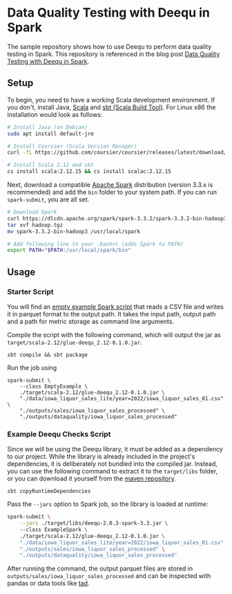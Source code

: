 # Data Quality Testing with Deequ in Spark

The sample repository shows how to use Deequ to perform data quality testing in Spark.
This repository is referenced in the blog post [Data Quality Testing with Deequ in Spark](https://www.luminis.eu/blog/data-quality-testing-with-deequ-in-spark/).

## Setup

To begin, you need to have a working Scala development environment. If you don't, install
Java, [Scala](https://www.scala-lang.org/download/)
and [sbt (Scala Build Tool)](https://www.scala-sbt.org/download.html). For Linux x86 the installation would look as
follows:

```sh
# Install Java (on Debian)
sudo apt install default-jre

# Install Coursier (Scala Version Manager)
curl -fL https://github.com/coursier/coursier/releases/latest/download/cs-x86_64-pc-linux.gz | gzip -d > cs && chmod +x cs && ./cs setup

# Install Scala 2.12 and sbt
cs install scala:2.12.15 && cs install scalac:2.12.15
```

Next, download a compatible [Apache Spark](https://spark.apache.org/downloads.html) distribution (version 3.3.x is
recommended) and add the `bin` folder to your system path. If you can run `spark-submit`, you are all set.

```sh
# Download Spark
curl https://dlcdn.apache.org/spark/spark-3.3.2/spark-3.3.2-bin-hadoop3.tgz --output hadoop.tgz
tar xvf hadoop.tgz
mv spark-3.3.2-bin-hadoop3 /usr/local/spark

# Add following line to your .bashrc (adds Spark to PATH)
export PATH="$PATH:/usr/local/spark/bin"
```

## Usage

### Starter Script

You will find
an [empty example Spark script](https://github.com/EgorDm/deequ-spark-example/blob/master/src/main/scala/EmptyExample.scala)
that reads a CSV file and writes it in parquet format to the output path. It takes the input path, output path and a
path for metric storage as command line arguments.

Compile the script with the following command, which will output the jar
as `target/scala-2.12/glue-deequ_2.12-0.1.0.jar`.

```shell
sbt compile && sbt package
```

Run the job using

```shell
spark-submit \
	--class EmptyExample \  
	./target/scala-2.12/glue-deequ_2.12-0.1.0.jar \  
	"./data/iowa_liquor_sales_lite/year=2022/iowa_liquor_sales_01.csv" \  
	"./outputs/sales/iowa_liquor_sales_processed" \  
	"./outputs/dataquality/iowa_liquor_sales_processed"
```

### Example Deequ Checks Script

Since we will be using the Deequ library, it must be added as a dependency to our project. While the library is already
included in the project's dependencies, it is deliberately not bundled into the compiled jar. Instead, you can use the
following command to extract it to the `target/libs` folder, or you can download it yourself from
the [maven repository](https://repo1.maven.org/maven2/com/amazon/deequ/deequ/).

```shell
sbt copyRuntimeDependencies
```

Pass the `--jars` option to Spark job, so the library is loaded at runtime:

```bash  
spark-submit \
	--jars ./target/libs/deequ-2.0.3-spark-3.3.jar \  
	--class ExampleSpark \  
	./target/scala-2.12/glue-deequ_2.12-0.1.0.jar \  
	"./data/iowa_liquor_sales_lite/year=2022/iowa_liquor_sales_01.csv" \  
	"./outputs/sales/iowa_liquor_sales_processed" \  
	"./outputs/dataquality/iowa_liquor_sales_processed"  
```

After running the command, the output parquet files are stored in `outputs/sales/iowa_liquor_sales_processed` and can be
inspected with pandas or data tools like [tad](https://duckdb.org/docs/guides/data_viewers/tad.html).
